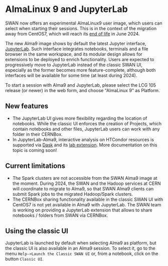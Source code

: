 # AlmaLinux 9 and JupyterLab

SWAN now offers an experimental AlmaLinux9 user image, which users can select when starting their sessions. This is in the context of the migration away from CentOS7, which will reach its [end of life](https://cern.service-now.com/service-portal?id=outage&n=OTG0145248) in June 2024.

The new Alma9 image shows by default the latest Jupyter interface, [JupyterLab](https://jupyterlab.readthedocs.io/en/latest/). Such interface integrates notebooks, terminals and a file browser in the same workspace, and its modular design allows for extensions to be deployed to enrich functionality. Users are expected to progressively move to JupyterLab instead of the classic SWAN UI, especially as the former becomes more feature-complete, although both interfaces will be available for some time (at least during 2024).

To start a session with Alma9 and JupyterLab, please select the LCG 105 release (or newer) in the web form, and choose "AlmaLinux 9" as Platform.

## New features

- The JupyterLab UI gives more flexibility regarding the location of notebooks. While the classic UI enforces the creation of Projects, which contain notebooks and other files, JupyterLab users can work with any folder in their CERNBox.
- In JupyterLab-Alma9, interactive analysis on HTCondor resources is supported via [Dask](https://www.dask.org/) and its [lab extension](https://github.com/dask/dask-labextension). More documentation on this topic is coming soon!

## Current limitations

- The Spark clusters are not accessible from the SWAN Alma9 image at the moment. During 2024, the SWAN and the Hadoop services at CERN will coordinate to migrate to Alma9, so that SWAN Alma9 clients can submit Spark jobs to the migrated Hadoop/Spark clusters.
- The CERNBox sharing functionality available in the classic SWAN UI with CentOS7 is not yet available in Alma9 with JupyterLab. The SWAN team is working on providing a JupyterLab extension that allows to share notebooks / folders from SWAN via CERNBox.

## Using the classic UI

JupyterLab is launched by default when selecting Alma9 as platform, but the classic UI is also available in an Alma9 session. To select it, go to the menu `Help->Launch the Classic SWAN UI` or, from a notebook, click on the button `Classic UI`.